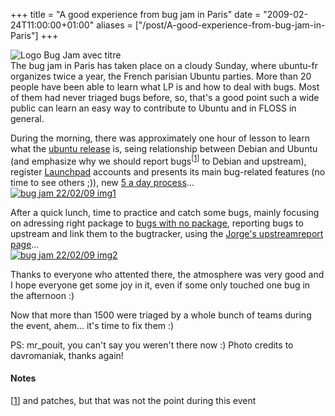 +++
title = "A good experience from bug jam in Paris"
date = "2009-02-24T11:00:00+01:00"
aliases = ["/post/A-good-experience-from-bug-jam-in-Paris"]
+++
    <p><img src="/public/ubuntu-fr/globalbugjam_big_logo.png" alt="Logo Bug Jam avec titre" style="display:block;margin:0 auto" title="Logo Bug Jam avec titre, fév. 2009">
The bug jam in Paris has taken place on a cloudy Sunday, where ubuntu-fr organizes twice a year, the French parisian Ubuntu parties.
More than 20 people have been able to learn what LP is and how to deal with bugs. Most of them had never triaged bugs before, so, that's a good point such a wide public can learn an easy way to contribute to Ubuntu and in FLOSS in general.</p>


<p>During the morning, there was approximately one hour of lesson to learn what the <a href="https://wiki.ubuntu.com/JauntyReleaseSchedule" hreflang="en">ubuntu release</a> is, seing relationship between Debian and Ubuntu (and emphasize why we should report bugs<sup>[<a href="#pnote-68-1">1</a>]</sup> to Debian and upstream), register <a href="https://launchpad.net/" hreflang="en">Launchpad</a> accounts and presents its main bug-related features (no time to see others ;)), new <a href="https://wiki.ubuntu.com/5-A-Day" hreflang="en">5 a day process<a>…
<a href="/public/bug_jams/DSC_0057.JPG"><img src="/public/bug_jams/.DSC_0057_s.jpg" alt="bug jam 22/02/09 img1" style="display:block;margin:0 auto" title="bug jam 22/02/09 img1, fév. 2009"></a></p>


<p>After a quick lunch, time to practice and catch some bugs, mainly focusing on adressing right package to <a href="https://bugs.edge.launchpad.net/ubuntu/+bugs?field.searchtext=&amp;orderby=-importance&amp;field.status%3Alist=NEW&amp;field.importance%3Alist=UNKNOWN&amp;field.importance%3Alist=CRITICAL&amp;field.importance%3Alist=HIGH&amp;field.importance%3Alist=MEDIUM&amp;field.importance%3Alist=LOW&amp;field.importance%3Alist=UNDECIDED&amp;assignee_option=any&amp;field.assignee=&amp;field.bug_reporter=&amp;field.bug_supervisor=&amp;field.bug_commenter=&amp;field.subscriber=&amp;field.component-empty-marker=1&amp;field.status_upstream-empty-marker=1&amp;field.omit_dupes.used=&amp;field.omit" hreflang="en">bugs with no package</a>, reporting bugs to upstream and link them to the bugtracker, using the <a href="https://launchpad.net/ubuntu/+upstreamreport" hreflang="en">Jorge's upstreamreport page</a>…
<a href="/public/bug_jams/DSC_0053.JPG"><img src="/public/bug_jams/.DSC_0053_s.jpg" alt="bug jam 22/02/09 img2" style="display:block;margin:0 auto" title="bug jam 22/02/09 img2, fév. 2009"></a></p>


<p>Thanks to everyone who attented there, the atmosphere was very good and I hope everyone get some joy in it, even if some only touched one bug in the afternoon :)</p>


<p>Now that more than 1500 were triaged by a whole bunch of teams during the event, ahem… it's time to fix them :)</p>


<p>PS: mr_pouit, you can't say you weren't there now :)
Photo credits to davromaniak, thanks again!</p>
<div><h4>Notes</h4>
<p>[<a href="#rev-pnote-68-1">1</a>] and patches, but that was not the point during this event</p><div>